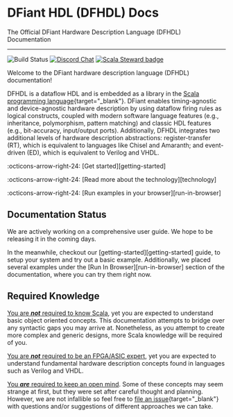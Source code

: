 # DFiant HDL (DFHDL) Docs

The Official DFiant Hardware Description Language (DFHDL) Documentation

---

![Build Status](https://github.com/DFiantHDL/DFiant/workflows/Build/badge.svg)
[![Discord Chat](https://img.shields.io/discord/721461308297576598.svg)](https://discord.gg/) 
[![Scala Steward badge](https://img.shields.io/badge/Scala_Steward-helping-blue.svg?style=flat&logo=data:image/png;base64,iVBORw0KGgoAAAANSUhEUgAAAA4AAAAQCAMAAAARSr4IAAAAVFBMVEUAAACHjojlOy5NWlrKzcYRKjGFjIbp293YycuLa3pYY2LSqql4f3pCUFTgSjNodYRmcXUsPD/NTTbjRS+2jomhgnzNc223cGvZS0HaSD0XLjbaSjElhIr+AAAAAXRSTlMAQObYZgAAAHlJREFUCNdNyosOwyAIhWHAQS1Vt7a77/3fcxxdmv0xwmckutAR1nkm4ggbyEcg/wWmlGLDAA3oL50xi6fk5ffZ3E2E3QfZDCcCN2YtbEWZt+Drc6u6rlqv7Uk0LdKqqr5rk2UCRXOk0vmQKGfc94nOJyQjouF9H/wCc9gECEYfONoAAAAASUVORK5CYII=)](https://scala-steward.org)

Welcome to the DFiant hardware description language (DFHDL) documentation! 

DFHDL is a dataflow HDL and is embedded as a library in the [Scala programming language](https://www.scala-lang.org/){target="_blank"}. DFiant enables timing-agnostic and device-agnostic hardware description by using dataflow firing rules as logical constructs, coupled with modern software language features (e.g., inheritance, polymorphism, pattern matching) and classic HDL features (e.g., bit-accuracy, input/output ports). Additionally, DFHDL integrates two additional levels of hardware description abstractions: register-transfer (RT), which is equivalent to languages like Chisel and Amaranth; and event-driven (ED), which is equivalent to Verilog and VHDL. 

:octicons-arrow-right-24: [Get started][getting-started]

:octicons-arrow-right-24: [Read more about the technology][technology]

:octicons-arrow-right-24: [Run examples in your browser][run-in-browser]


## Documentation Status

We are actively working on a comprehensive user guide. We hope to be releasing it in the coming days.

In the meanwhile, checkout our [getting-started][getting-started] guide, to setup your system and try out a basic example.
Additionally, we placed several examples under the [Run In Browser][run-in-browser] section of the documentation, where you can try them right now.


## Required Knowledge

<u>You are ***not*** required to know Scala</u>, yet you are expected to understand basic object oriented concepts. This documentation attempts to bridge over any syntactic gaps you may arrive at. Nonetheless, as you attempt to create more complex and generic designs, more Scala knowledge will be required of you.

<u>You are ***not*** required to be an FPGA/ASIC expert</u>, yet you are expected to understand fundamental hardware description concepts found in languages such as Verilog and VHDL.  

<u>You ***are*** required to keep an open mind</u>. Some of these concepts may seem strange at first, but they were set after careful thought and planning. However, we are not infallible so feel free to [file an issue](https://github.com/DFiantHDL/DFiant/issues){target="_blank"} with questions and/or suggestions of different approaches we can take.

